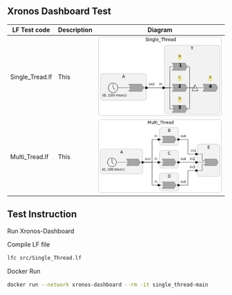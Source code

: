 ## Xronos Dashboard Test

| LF Test code | Description | Diagram |
|----|----|----|
| Single_Tread.lf     | This        | ![Single_Thread][def]         |
| Multi_Tread.lf     | This        | ![Multi_Thread](https://github.com/densoGSR/lf_test/blob/main/Dashboard/doc/pic/Multi_Thread.png)        |

## Test Instruction

Run Xronos-Dashboard

Compile LF file
```sh
lfc src/Single_Thread.lf
```

Docker Run 
```sh
docker run --network xronos-dashboard --rm -it single_thread-main
```


[def]: https://github.com/densoGSR/lf_test/blob/main/Dashboard/doc/pic/Single_Thread.png